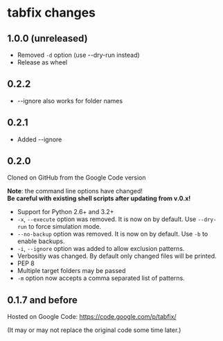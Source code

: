 tabfix changes
==============

## 1.0.0 (unreleased)

  - Removed `-d` option (use --dry-run instead)
  - Release as wheel


## 0.2.2
  - --ignore also works for folder names

## 0.2.1
  - Added --ignore

## 0.2.0
Cloned on GitHub from the Google Code version 

**Note**: the command line options have changed!  
**Be careful with existing shell scripts after updating from v.0.x!** 

  - Support for Python 2.6+ and 3.2+
  - `-x`, `--execute` option was removed. It is now on by default.
    Use `--dry-run` to force simulation mode.
  - `--no-backup` option was removed. It is now on by default.
    Use `-b` to enable backups.
  - `-i`, `--ignore` option was added to allow exclusion patterns.
  - Verbositiy was changed. By default only changed files will be printed.
  - PEP 8
  - Multiple target folders may be passed
  - `-m` option now accepts a comma separated list of patterns.

## 0.1.7 and before
Hosted on Google Code: https://code.google.com/p/tabfix/

(It may or may not replace the original code some time later.)